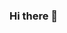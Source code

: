 ### Hi there 👋

<!--
**PlantGirlCodes/PlantGirlCodes** is a ✨ _special_ ✨ repository because its `README.md` (this file) appears on your GitHub profile.

Here are some ideas to get you started:

- 🔭 I’m currently working on data skills
- 🌱 I’m currently learning python
- 💬 Ask me about custom icons in tableau
- 📫 How to reach me: https://www.linkedin.com/in/shifragoldberg/ 
- 😄 Pronouns: She/Her
- ⚡ Fun fact: Furniture Fixer
-->
